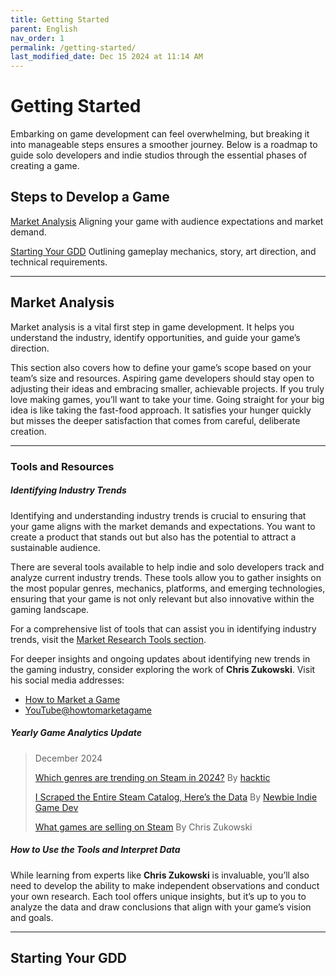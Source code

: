 ```yaml
---
title: Getting Started  
parent: English  
nav_order: 1  
permalink: /getting-started/  
last_modified_date: Dec 15 2024 at 11:14 AM  
---
```


# Getting Started  

Embarking on game development can feel overwhelming, but breaking it into manageable steps ensures a smoother journey. Below is a roadmap to guide solo developers and indie studios through the essential phases of creating a game.  

## Steps to Develop a Game  

[Market Analysis](#market-analysis) Aligning your game with audience expectations and market demand.  

[Starting Your GDD](#starting-your-gdd) Outlining gameplay mechanics, story, art direction, and technical requirements.  


 <!-- 
 **Prototyping**  
   - Build a basic version of your game to test key mechanics and ensure your concept is viable.  
   - Prepare to release a vertical slice and a first Demo. https://youtu.be/WezMZrk32M4

 **Marketing and Community Building**  
   - Promote your game and engage with players on social media, forums, and events to build an audience. 

 **Development**  
   - Enter full production, where assets, code, and content are created and integrated into a playable game.  

 **Playtesting**  
   - Gather player feedback through internal and external testing to identify issues and improve the experience.  

 **Launch Preparation**  
   - Finalize the game, address bugs, and prepare for distribution by coordinating platforms and marketing campaigns.  

 **Post-Launch Support**  
   - Maintain and update your game after release by fixing bugs, adding content, and engaging with your community.   
   -->


---

## Market Analysis  

Market analysis is a vital first step in game development. It helps you understand the industry, identify opportunities, and guide your game’s direction.  

This section also covers how to define your game’s scope based on your team’s size and resources. Aspiring game developers should stay open to adjusting their ideas and embracing smaller, achievable projects. If you truly love making games, you’ll want to take your time. Going straight for your big idea is like taking the fast-food approach. It satisfies your hunger quickly but misses the deeper satisfaction that comes from careful, deliberate creation.  

---

### Tools and Resources  

##### Identifying Industry Trends  
Identifying and understanding industry trends is crucial to ensuring that your game aligns with the market demands and expectations. You want to create a product that stands out but also has the potential to attract a sustainable audience.  

There are several tools available to help indie and solo developers track and analyze current industry trends. These tools allow you to gather insights on the most popular genres, mechanics, platforms, and emerging technologies, ensuring that your game is not only relevant but also innovative within the gaming landscape.  

For a comprehensive list of tools that can assist you in identifying industry trends, visit the [Market Research Tools section](../marketing-specialist/#market-research-tools).

For deeper insights and ongoing updates about identifying new trends in the gaming industry, consider exploring the work of **Chris Zukowski**.
Visit his social media addresses:
 - [How to Market a Game](https://howtomarketagame.com/) 
 - [YouTube@howtomarketagame](https://www.youtube.com/@howtomarketagame)

##### Yearly Game Analytics Update 
> December 2024
>
> [Which genres are trending on Steam in 2024?](https://youtu.be/Yd_V0hv4B5g) By [hacktic](https://www.youtube.com/@hackticdev)
>
> [I Scraped the Entire Steam Catalog, Here’s the Data](https://youtu.be/qiNv3qv-YbU) By [Newbie Indie Game Dev](https://www.youtube.com/@NewbieIndieGameDev)
>
> [What games are selling on Steam](https://howtomarketagame.com/2024/07/16/what-games-are-selling-q2-2024/) By Chris Zukowski

##### How to Use the Tools and Interpret Data  
While learning from experts like **Chris Zukowski** is invaluable, you’ll also need to develop the ability to make independent observations and conduct your own research. Each tool offers unique insights, but it’s up to you to analyze the data and draw conclusions that align with your game’s vision and goals.  


<!-- ##### Defining Your Scope  
- **Know Your Resources**: Assess your team size, skills, and available time.  
- **Setting Realistic Goals**: Start with a manageable project to build experience and avoid burnout.  
- **How to Stay Within Scope**: Use project management tools like Trello or Notion to prioritize features and track progress.  

##### Generating Ideas  
- **Drawing Inspiration**: Explore games you admire, read about player preferences, and analyze creative works outside of games.  
- **Brainstorming Techniques**: Use mind mapping or freewriting to expand on your initial concepts.  
- **How to Evolve Ideas**: Focus on mechanics, themes, or narratives that excite you and align with your strengths.  

##### Developing a Unique Selling Point (USP)  
- **Defining a USP**: Identify what sets your game apart—be it mechanics, art style, or story.  
- **Refining Your USP**: Test your concept with friends or small communities to validate its appeal.  
- **Avoiding Over-Complexity**: Keep your USP focused and avoid overwhelming players with too many unique elements.  

##### Finding Your Niche  
- **Why a Niche Matters**: A niche helps you build a loyal audience and stand out in a crowded market.  
- **How to Identify Your Niche**: Combine your personal strengths with areas underserved in the gaming market.  
- **How to Stick to Your Niche**: Keep your game consistent with the expectations of your target audience.  

##### Avoiding Genre Mixing (or How to Do It Right)  
- **When to Avoid Mixing**: If genres have conflicting mechanics or audience expectations, focus on one.  
- **When to Mix Genres**: If it adds depth or innovation without compromising the core experience.  
- **How to Mix Successfully**: Clearly define how the genres complement each other and test thoroughly for balance.  

##### Anticipating Challenges and Risks  
- **Identifying Potential Pitfalls**: Look for areas where your concept might overreach, alienate audiences, or struggle technically.  
- **How to Prepare**: Break down risks into manageable parts and create contingency plans.  
- **Mitigating Challenges**: Focus on iterative development and collect feedback early in the process.   -->

---

## Starting Your GDD